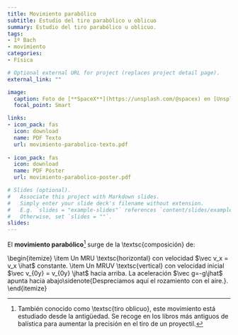 ```yaml
---
title: Movimiento parabólico
subtitle: Estudio del tiro parabólico u oblicuo
summary: Estudio del tiro parabólico u oblicuo.
tags:
- 1º Bach
- movimiento
categories:
- Física

# Optional external URL for project (replaces project detail page).
external_link: ""

image:
  caption: Foto de [**SpaceX**](https://unsplash.com/@spacex) en [Unsplash](https://unsplash.com)
  focal_point: Smart

links:
- icon_pack: fas
  icon: download
  name: PDF Texto
  url: movimiento-parabolico-texto.pdf
  
- icon_pack: fas
  icon: download
  name: PDF Póster
  url: movimiento-parabolico-poster.pdf  

# Slides (optional).
#   Associate this project with Markdown slides.
#   Simply enter your slide deck's filename without extension.
#   E.g. `slides = "example-slides"` references `content/slides/example-slides.md`.
#   Otherwise, set `slides = ""`.
slides: 
---
```


El **movimiento parabólico**[^1] surge de la \textsc{composición} de:

[^1]: También conocido como \textsc{tiro oblicuo}, este movimiento está estudiado desde la antigüedad. Se recoge en los libros más antiguos de balística para aumentar la precisión en el tiro de un proyectil.

\begin{itemize}
	\item Un MRU \textsc{horizontal} con velocidad $\vec v_x = v_x \ihat$ constante.
	\item Un MRUV \textsc{vertical} con velocidad inicial $\vec v_{0y} = v_{0y} \jhat$ hacia arriba. La aceleración $\vec g=-g\jhat$ apunta hacia abajo\sidenote{Despreciamos aquí el rozamiento con el aire.}.
\end{itemize}
